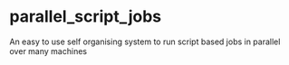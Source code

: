 # parallel_script_jobs
An easy to use self organising system to run script based jobs in parallel over many machines
